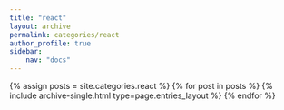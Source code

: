 ```yaml
---
title: "react"
layout: archive
permalink: categories/react
author_profile: true
sidebar:
    nav: "docs"
---
```


{% assign posts = site.categories.react %}
{% for post in posts %} {% include archive-single.html type=page.entries_layout %} {% endfor %}